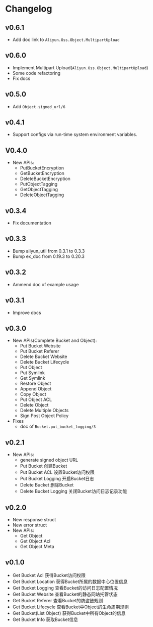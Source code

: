 # Changelog

## v0.6.1
  - Add doc link to `Aliyun.Oss.Object.MultipartUpload`

## v0.6.0
  - Implement Multipart Upload(`Aliyun.Oss.Object.MultipartUpload`)
  - Some code refactoring
  - Fix docs

## v0.5.0
  - Add `Object.signed_url/6`

## v0.4.1
  - Support configs via run-time system environment variables.

## V0.4.0
- New APIs:
  - PutBucketEncryption
  - GetBucketEncryption
  - DeleteBucketEncryption
  - PutObjectTagging
  - GetObjectTagging
  - DeleteObjectTagging

## v0.3.4
- Fix documentation

## v0.3.3
- Bump aliyun_util from 0.3.1 to 0.3.3
- Bump ex_doc from 0.19.3 to 0.20.3

## v0.3.2
- Ammend doc of example usage

## v0.3.1
- Improve docs

## v0.3.0
- New APIs(Complete Bucket and Object):
  - Put Bucket Website
  - Put Bucket Referer
  - Delete Bucket Website
  - Delete Bucket Lifecycle
  - Put Object
  - Put Symlink
  - Get Symlink
  - Restore Object
  - Append Object
  - Copy Object
  - Put Object ACL
  - Delete Object
  - Delete Multiple Objects
  - Sign Post Object Policy
- Fixes
  - doc of `Bucket.put_bucket_logging/3`

## v0.2.1
- New APIs:
  - generate signed object URL
  - Put Bucket	创建Bucket
  - Put Bucket ACL	设置Bucket访问权限
  - Put Bucket Logging	开启Bucket日志
  - Delete Bucket	删除Bucket
  - Delete Bucket Logging	关闭Bucket访问日志记录功能

## v0.2.0
- New response struct
- New error struct
- New APIs:
  - Get Object
  - Get Object Acl
  - Get Object Meta

## v0.1.0
- Get Bucket Acl	获得Bucket访问权限
- Get Bucket Location	获得Bucket所属的数据中心位置信息
- Get Bucket Logging	查看Bucket的访问日志配置情况
- Get Bucket Website	查看Bucket的静态网站托管状态
- Get Bucket Referer	查看Bucket的防盗链规则
- Get Bucket Lifecycle	查看Bucket中Object的生命周期规则
- Get Bucket(List Object)	获得Bucket中所有Object的信息
- Get Bucket Info	获取Bucket信息